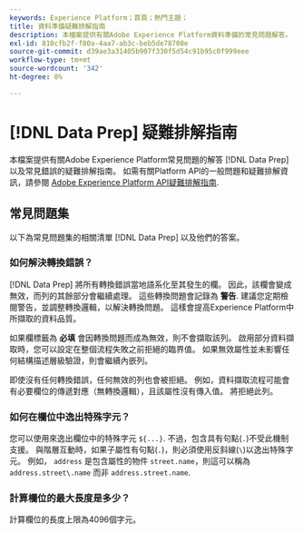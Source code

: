 ```yaml
---
keywords: Experience Platform；首頁；熱門主題；
title: 資料準備疑難排解指南
description: 本檔案提供有關Adobe Experience Platform資料準備的常見問題解答。
exl-id: 810cfb2f-f80a-4aa7-ab3c-beb5de78708e
source-git-commit: d39ae3a31405b907f330f5d54c91b95c0f999eee
workflow-type: tm+mt
source-wordcount: '342'
ht-degree: 0%

---
```


# [!DNL Data Prep] 疑難排解指南

本檔案提供有關Adobe Experience Platform常見問題的解答 [!DNL Data Prep]以及常見錯誤的疑難排解指南。 如需有關Platform API的一般問題和疑難排解資訊，請參閱 [Adobe Experience Platform API疑難排解指南](../landing/troubleshooting.md).

## 常見問題集

以下為常見問題集的相關清單 [!DNL Data Prep] 以及他們的答案。

### 如何解決轉換錯誤？

[!DNL Data Prep] 將所有轉換錯誤當地語系化至其發生的欄。 因此，該欄會變成無效，而列的其餘部分會繼續處理。 這些轉換問題會記錄為 **警告**. 建議您定期檢閱警告，並調整轉換邏輯，以解決轉換問題。 這樣會提高Experience Platform中所擷取的資料品質。

如果欄標籤為 **必填** 會因轉換問題而成為無效，則不會擷取該列。 啟用部分資料擷取時，您可以設定在整個流程失敗之前拒絕的臨界值。 如果無效屬性並未影響任何結構描述層級驗證，則會繼續內嵌列。

即使沒有任何轉換錯誤，任何無效的列也會被拒絕。 例如，資料擷取流程可能會有必要欄位的傳遞對應（無轉換邏輯），且該屬性沒有傳入值。 將拒絕此列。

### 如何在欄位中逸出特殊字元？

您可以使用來逸出欄位中的特殊字元 `${...}`. 不過，包含具有句點(`.`)不受此機制支援。 與階層互動時，如果子屬性有句點(`.`)，則必須使用反斜線(`\`)以逸出特殊字元。 例如， `address` 是包含屬性的物件 `street.name`，則這可以稱為 `address.street\.name` 而非 `address.street.name`.

### 計算欄位的最大長度是多少？

計算欄位的長度上限為4096個字元。